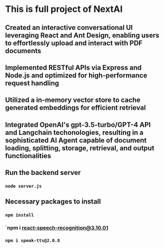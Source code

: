# This is full project of NextAI

## Created an interactive conversational UI leveraging React and Ant Design, enabling users to effortlessly upload and interact with PDF documents
## Implemented RESTful APIs via Express and Node.js and optimized for high-performance request handling
## Utilized a in-memory vector store to cache generated embeddings for efficient retrieval
## Integrated OpenAI's gpt-3.5-turbo/GPT-4 API and Langchain techonologies, resulting in a sophisticated AI Agent capable of document loading, splitting, storage, retrieval, and output functionalities


## Run the backend server
### `node server.js`


## Necessary packages to install
### `npm install`
### `npm i react-speech-recognition@3.10.01
### `npm i speak-tts@2.0.8`
